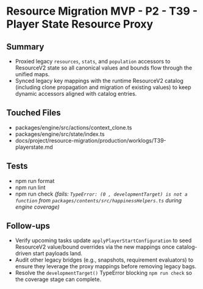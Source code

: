 # Resource Migration MVP - P2 - T39 - Player State Resource Proxy

## Summary

- Proxied legacy `resources`, `stats`, and `population` accessors to ResourceV2 state so all canonical values and bounds flow through the unified maps.
- Synced legacy key mappings with the runtime ResourceV2 catalog (including clone propagation and migration of existing values) to keep dynamic accessors aligned with catalog entries.

## Touched Files

- packages/engine/src/actions/context_clone.ts
- packages/engine/src/state/index.ts
- docs/project/resource-migration/production/worklogs/T39-playerstate.md

## Tests

- npm run format
- npm run lint
- npm run check _(fails: `TypeError: (0 , developmentTarget) is not a function` from `packages/contents/src/happinessHelpers.ts` during engine coverage)_

## Follow-ups

- Verify upcoming tasks update `applyPlayerStartConfiguration` to seed ResourceV2 value/bound overrides via the new mappings once catalog-driven start payloads land.
- Audit other legacy bridges (e.g., snapshots, requirement evaluators) to ensure they leverage the proxy mappings before removing legacy bags.
- Resolve the `developmentTarget()` TypeError blocking `npm run check` so the coverage stage can complete.
